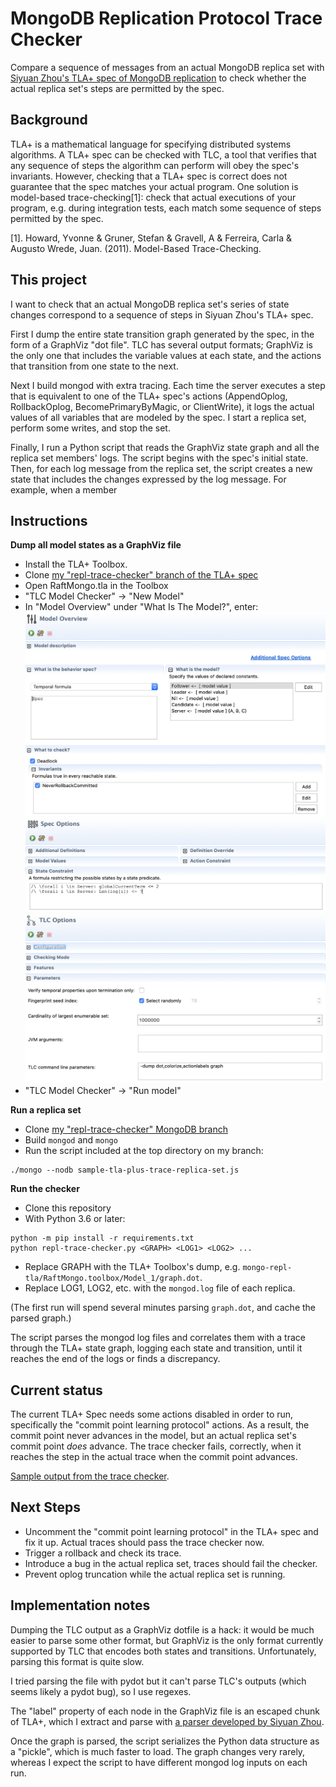 # MongoDB Replication Protocol Trace Checker

Compare a sequence of messages from an actual MongoDB replica set with
[Siyuan Zhou's TLA+ spec of MongoDB replication](https://github.com/visualzhou/mongo-repl-tla)
to check whether the actual replica set's steps are permitted by the spec.

## Background

TLA+ is a mathematical language for specifying distributed systems algorithms.
A TLA+ spec can be checked with TLC, a tool that verifies that any sequence of
steps the algorithm can perform will obey the spec's invariants. However,
checking that a TLA+ spec is correct does not guarantee that the spec matches
your actual program. One solution is model-based trace-checking[1]: check that
actual executions of your program, e.g. during integration tests, each match
some sequence of steps permitted by the spec.

[1]. Howard, Yvonne & Gruner, Stefan & Gravell, A & Ferreira, Carla & Augusto
Wrede, Juan. (2011). Model-Based Trace-Checking.

## This project

I want to check that an actual MongoDB replica set's series of state changes
correspond to a sequence of steps in Siyuan Zhou's TLA+ spec.

First I dump the entire state transition graph generated by the spec, in the
form of a GraphViz "dot file". TLC has several output formats; GraphViz is the
only one that includes the variable values at each state, and the actions that
transition from one state to the next.

Next I build mongod with extra tracing. Each time the server executes a step
that is equivalent to one of the TLA+ spec's actions (AppendOplog,
RollbackOplog, BecomePrimaryByMagic, or ClientWrite), it logs the actual values
of all variables that are modeled by the spec. I start a replica set, perform
some writes, and stop the set.

Finally, I run a Python script that reads the GraphViz state graph and all the
replica set members' logs. The script begins with the spec's initial state.
Then, for each log message from the replica set, the script creates a new state
that includes the changes expressed by the log message. For example, when a
member

## Instructions

**Dump all model states as a GraphViz file** 

* Install the TLA+ Toolbox.
* Clone [my "repl-trace-checker" branch of the TLA+ spec](https://github.com/ajdavis/mongo-repl-tla/tree/repl-trace-checker)
* Open RaftMongo.tla in the Toolbox
* "TLC Model Checker" -> "New Model"
* In "Model Overview" under "What Is The Model?", enter:
![](readme-images/model-overview.png)
![](readme-images/spec-options.png)
![](readme-images/tlc-options.png)
* "TLC Model Checker" -> "Run model"

**Run a replica set**

* Clone [my "repl-trace-checker" MongoDB branch](https://github.com/ajdavis/mongo/tree/repl-trace-checker)
* Build `mongod` and `mongo`
* Run the script included at the top directory on my branch:
```
./mongo --nodb sample-tla-plus-trace-replica-set.js
```

**Run the checker**

* Clone this repository
* With Python 3.6 or later:
```
python -m pip install -r requirements.txt
python repl-trace-checker.py <GRAPH> <LOG1> <LOG2> ...
```
* Replace GRAPH with the TLA+ Toolbox's dump, e.g.
  `mongo-repl-tla/RaftMongo.toolbox/Model_1/graph.dot`.
* Replace LOG1, LOG2, etc. with the `mongod.log` file of each replica.

(The first run will spend several minutes parsing `graph.dot`, and cache the
parsed graph.)

The script parses the mongod log files and correlates them with a trace through
the TLA+ state graph, logging each state and transition, until it reaches the
end of the logs or finds a discrepancy.

## Current status

The current TLA+ Spec needs some actions disabled in order to run, specifically
the "commit point learning protocol" actions. As a result, the commit point
never advances in the model, but an actual replica set's commit point *does*
advance. The trace checker fails, correctly, when it reaches the step in the
actual trace when the commit point advances.

[Sample output from the trace checker](./sample-output.txt).

## Next Steps

* Uncomment the "commit point learning protocol" in the TLA+ spec and fix it
  up. Actual traces should pass the trace checker now.
* Trigger a rollback and check its trace.
* Introduce a bug in the actual replica set, traces should fail the checker.
* Prevent oplog truncation while the actual replica set is running.

## Implementation notes

Dumping the TLC output as a GraphViz dotfile is a hack: it would be much easier
to parse some other format, but GraphViz is the only format currently supported
by TLC that encodes both states and transitions. Unfortunately, parsing this
format is quite slow.

I tried parsing the file with pydot but it can't parse TLC's outputs (which
seems likely a pydot bug), so I use regexes.

The "label" property of each node in the GraphViz file is an escaped chunk of
TLA+, which I extract and parse with [a parser developed by Siyuan
Zhou](https://github.com/visualzhou/tla-trace-formatter).

Once the graph is parsed, the script serializes the Python data structure as
a "pickle", which is much faster to load. The graph changes very rarely, whereas
I expect the script to have different mongod log inputs on each run.
